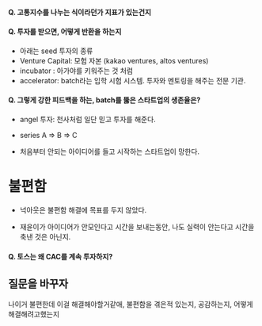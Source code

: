 #### Q. 고통지수를 나누는 식이라던가 지표가 있는건지
#### Q. 투자를 받으면, 어떻게 반환을 하는지
- 아래는 seed 투자의 종류
- Venture Capital: 모험 자본 (kakao ventures, altos ventures)
- incubator : 아가야를 키워주는 것 처럼
- accelerator: batch라는 입학 시험 시스템.  투자와 멘토링을 해주는 전문 기관.
#### Q. 그렇게 강한 피드백을 하는, batch를 뚫은 스타트업의 생존율은?

- angel 투자: 천사처럼 일단 믿고 투자를 해준다.
- series A => B => C


- 처음부터 안되는 아이디어를 들고 시작하는 스타트업이 망한다. 
# 불편함 
- 넉아웃은 불편함 해결에 목표를 두지 않았다.

- 재윤이가 아이디어가 안모인다고 시간을 보내는동안, 나도 실력이 안는다고 시간을 축낸 것은 아닌지.
 #### Q. 토스는 왜 CAC를 계속 투자하지?
 
 ## 질문을 바꾸자
 나이거 불편한데 이걸 해결해야할거같애, 
 불편함을 겪은적 있는지, 공감하는지, 어떻게 해결해려고했는지